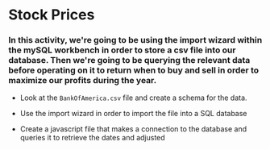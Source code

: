 # Stock Prices

### In this activity, we're going to be using the import wizard within the mySQL workbench in order to store a csv file into our database. Then we're going to be querying the relevant data before operating on it to return when to buy and sell in order to maximize our profits during the year.

* Look at the `BankOfAmerica.csv` file and create a schema for the data.

* Use the import wizard in order to import the file into a SQL database

* Create a javascript file that makes a connection to the database and queries it to retrieve the dates and adjusted 